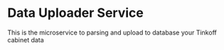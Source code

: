# Data Uploader Service

This is the microservice to parsing and upload to database your Tinkoff cabinet data